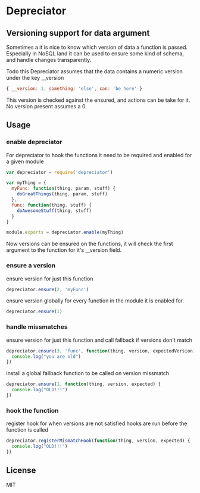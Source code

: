 # Depreciator 

## Versioning support for data argument

Sometimes a it is nice to know which version of data a function is passed.
Especially in NoSQL land it can be used to ensure some kind of schema, and
handle changes transparently.

Todo this Depreciator assumes that the data contains a numeric version under the
key \__version

  ```javascript
  { __version: 1, something: 'else', can: 'be here' }
  ```

This version is checked against the ensured, and actions can be take for it.
No version present assumes a 0.

## Usage


### enable depreciator
For depreciator to hook the functions it need to be required and enabled for a
given module

  ```javascript
  var depreciator = require('depreciator')

  var myThing = {
    myFunc: function(thing, param, stuff) {
      doGreatThings(thing, param, stuff)
    },
    func: function(thing, stuff) {
      doAwesomeStuff(thing, stuff)
    }
  }

  module.exports = depreciator.enable(myThing)
  ```

Now versions can be ensured on the functions, it will check the first argument
to the function for it's \__version field.

### ensure a version
ensure version for just this function

  ```javascript
  depreciator.ensure(2, 'myFunc')
  ```

ensure version globally for every function in the module it is enabled for.

  ```javascript
  depreciator.ensure(1)
  ```

### handle missmatches
ensure version for just this function and call fallback if versions don't match

  ```javascript
  depreciator.ensure(3, 'func', function(thing, version, expectedVersion) {
    console.log("you are old")
  })
  ```

install a global fallback function to be called on version missmatch

  ```javascript
  depreciator.ensure(1, function(thing, version, expected) {
    console.log("OLD!!!")
  })
  ```

### hook the function
register hook for when versions are not satisfied hooks are run before the function is called

  ```javascript
  depreciator.registerMismatchHook(function(thing, version, expected) {
    console.log("OLD!!!")
  })
  ```

## License
MIT



